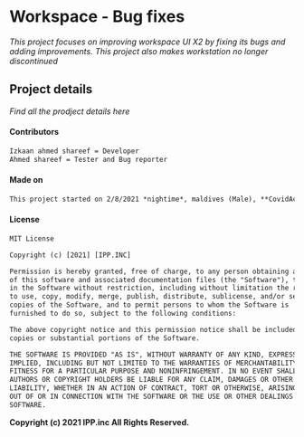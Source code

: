 # Workspace - Bug fixes
*This project focuses on improving workspace UI X2 by fixing its bugs and adding improvements. This project also makes workstation no longer discontinued*

## Project details
*Find all the prodject details here*
#### Contributors
```txt
Izkaan ahmed shareef = Developer
Ahmed shareef = Tester and Bug reporter
```

#### Made on
```txt
This project started on 2/8/2021 *nightime*, maldives (Male), **CovidActive**
```

#### License
```txt
MIT License

Copyright (c) [2021] [IPP.INC]

Permission is hereby granted, free of charge, to any person obtaining a copy
of this software and associated documentation files (the "Software"), to deal
in the Software without restriction, including without limitation the rights
to use, copy, modify, merge, publish, distribute, sublicense, and/or sell
copies of the Software, and to permit persons to whom the Software is
furnished to do so, subject to the following conditions:

The above copyright notice and this permission notice shall be included in all
copies or substantial portions of the Software.

THE SOFTWARE IS PROVIDED "AS IS", WITHOUT WARRANTY OF ANY KIND, EXPRESS OR
IMPLIED, INCLUDING BUT NOT LIMITED TO THE WARRANTIES OF MERCHANTABILITY,
FITNESS FOR A PARTICULAR PURPOSE AND NONINFRINGEMENT. IN NO EVENT SHALL THE
AUTHORS OR COPYRIGHT HOLDERS BE LIABLE FOR ANY CLAIM, DAMAGES OR OTHER
LIABILITY, WHETHER IN AN ACTION OF CONTRACT, TORT OR OTHERWISE, ARISING FROM,
OUT OF OR IN CONNECTION WITH THE SOFTWARE OR THE USE OR OTHER DEALINGS IN THE
SOFTWARE.
```

**Copyright (c) 2021 IPP.inc All Rights Reserved.**
